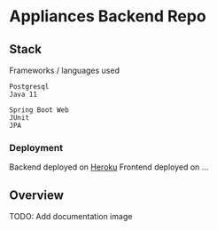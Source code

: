 # Appliances Backend Repo

## Stack

Frameworks / languages used
```
Postgresql
Java 11

Spring Boot Web
JUnit
JPA
```

### Deployment

Backend deployed on [Heroku](https://appliances-spring.herokuapp.com/api/v1/appliances)
Frontend deployed on ...

## Overview

TODO: Add documentation image
